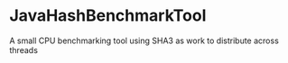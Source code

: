 # JavaHashBenchmarkTool
A small CPU benchmarking tool using SHA3 as work to distribute across threads
